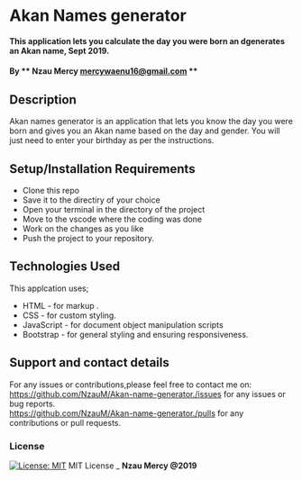 # Akan Names generator

#### This application lets you calculate the day you were born an dgenerates an Akan name, Sept 2019.

#### By ** Nzau Mercy mercywaenu16@gmail.com **

## Description

Akan names generator is an application that lets you know the day you were born and gives you an Akan name based on the day and gender.
You will just need to enter your birthday as per the instructions.

## Setup/Installation Requirements

- Clone this repo
- Save it to the directiry of your choice
- Open your terminal in the directory of the project
- Move to the vscode where the coding was done
- Work on the changes as you like
- Push the project to your repository.

## Technologies Used

This applcation uses;

- HTML - for markup .
- CSS - for custom styling.
- JavaScript - for document object manipulation scripts
- Bootstrap - for general styling and ensuring responsiveness.

## Support and contact details

For any issues or contributions,please feel free to contact me on:<br>
https://github.com/NzauM/Akan-name-generator./issues for any issues or bug reports.<br>
https://github.com/NzauM/Akan-name-generator./pulls for any contributions or pull requests.

### License

[![License: MIT](https://img.shields.io/badge/License-MIT-yellow.svg)](https://opensource.org/licenses/MIT)
MIT License
\_ **Nzau Mercy @2019**
